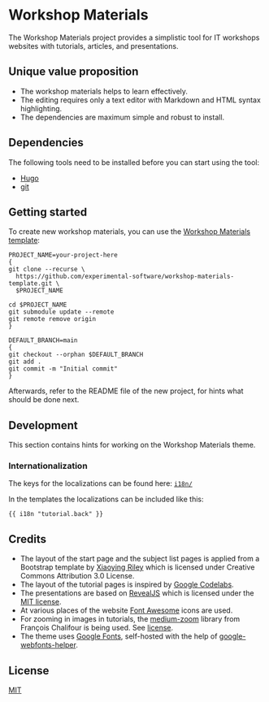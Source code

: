 # Workshop Materials

The Workshop Materials project provides a simplistic tool for IT workshops websites with tutorials, articles, and presentations.

## Unique value proposition

- The workshop materials helps to learn effectively.
- The editing requires only a text editor with Markdown and HTML syntax highlighting.
- The dependencies are maximum simple and robust to install.

## Dependencies

The following tools need to be installed before you can start using the tool:

- [Hugo](https://gohugo.io/getting-started/quick-start/)
- [git](https://git-scm.com/downloads)

## Getting started

To create new workshop materials, you can use the [Workshop Materials template](https://github.com/experimental-software/workshop-materials-template):

```
PROJECT_NAME=your-project-here
{
git clone --recurse \
  https://github.com/experimental-software/workshop-materials-template.git \
  $PROJECT_NAME

cd $PROJECT_NAME
git submodule update --remote
git remote remove origin
}

DEFAULT_BRANCH=main
{
git checkout --orphan $DEFAULT_BRANCH
git add .
git commit -m "Initial commit"
}
```

Afterwards, refer to the README file of the new project, for hints what should be done next.

## Development

This section contains hints for working on the Workshop Materials theme.

### Internationalization

The keys for the localizations can be found here: [`i18n/`](./i18n)

In the templates the localizations can be included like this:

```
{{ i18n "tutorial.back" }}
```

## Credits

- The layout of the start page and the subject list pages is applied from a Bootstrap template by [Xiaoying Riley](https://themes.3rdwavemedia.com/) which is licensed under Creative Commons Attribution 3.0 License.
- The layout of the tutorial pages is inspired by [Google Codelabs](https://github.com/googlecodelabs/tools).
- The presentations are based on [RevealJS](https://revealjs.com/) which is licensed under the [MIT license](https://github.com/hakimel/reveal.js/blob/master/LICENSE).
- At various places of the website [Font Awesome](https://fontawesome.com/) icons are used.
- For zooming in images in tutorials, the [medium-zoom](https://github.com/francoischalifour/medium-zoom) library from François Chalifour is being used. See [license](./3rd-party/LICENSE_MEDIUM_ZOOM).
- The theme uses [Google Fonts](https://fonts.google.com/attribution), self-hosted with the help of [google-webfonts-helper](https://github.com/majodev/google-webfonts-helper/).

## License

[MIT](./LICENSE)
